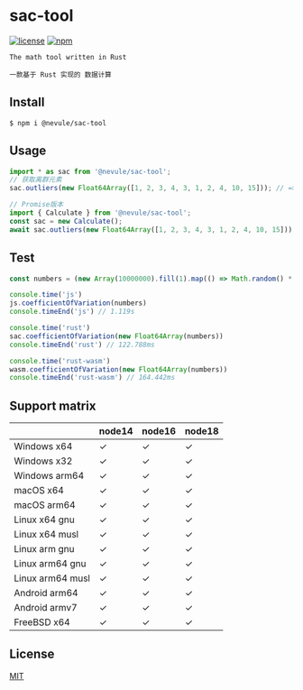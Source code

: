 # sac-tool

[![license](https://img.shields.io/npm/l/@nevule/sac-tool?color=cyan)](https://revolunet.mit-license.org/) [![npm](https://img.shields.io/npm/v/@nevule/sac-tool?color=orange)](https://www.npmjs.com/package/@nevule/sac-tool)

`The math tool written in Rust`

`一款基于 Rust 实现的 数据计算`

## Install

```shell
$ npm i @nevule/sac-tool
```

## Usage

```js
import * as sac from '@nevule/sac-tool';
// 获取离群元素
sac.outliers(new Float64Array([1, 2, 3, 4, 3, 1, 2, 4, 10, 15])); // => [10, 15]

// Promise版本
import { Calculate } from '@nevule/sac-tool';
const sac = new Calculate();
await sac.outliers(new Float64Array([1, 2, 3, 4, 3, 1, 2, 4, 10, 15])); // => Promise<[10, 15]>
```

## Test

```js
const numbers = (new Array(10000000).fill(1).map(() => Math.random() * 1000000));

console.time('js')
js.coefficientOfVariation(numbers)
console.timeEnd('js') // 1.119s

console.time('rust')
sac.coefficientOfVariation(new Float64Array(numbers))
console.timeEnd('rust') // 122.788ms

console.time('rust-wasm')
wasm.coefficientOfVariation(new Float64Array(numbers))
console.timeEnd('rust-wasm') // 164.442ms
```

## Support matrix


|                  | node14 | node16 | node18 |
| ---------------- | ------ | ------ | ------ |
| Windows x64      | ✓     | ✓     | ✓     |
| Windows x32      | ✓     | ✓     | ✓     |
| Windows arm64    | ✓     | ✓     | ✓     |
| macOS x64        | ✓     | ✓     | ✓     |
| macOS arm64      | ✓     | ✓     | ✓     |
| Linux x64 gnu    | ✓     | ✓     | ✓     |
| Linux x64 musl   | ✓     | ✓     | ✓     |
| Linux arm gnu    | ✓     | ✓     | ✓     |
| Linux arm64 gnu  | ✓     | ✓     | ✓     |
| Linux arm64 musl | ✓     | ✓     | ✓     |
| Android arm64    | ✓     | ✓     | ✓     |
| Android armv7    | ✓     | ✓     | ✓     |
| FreeBSD x64      | ✓     | ✓     | ✓     |

## License

[MIT](https://opensource.org/licenses/MIT)
